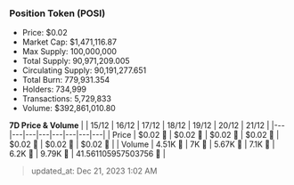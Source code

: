 
  ### Position Token (POSI)
  - Price: $0.02
  - Market Cap: $1,471,116.87
  - Max Supply: 100,000,000
  - Total Supply: 90,971,209.005
  - Circulating Supply: 90,191,277.651
  - Total Burn: 779,931.354
  - Holders: 734,999
  - Transactions: 5,729,833
  - Volume: $392,861,010.80

  **7D Price & Volume**
  | | 15&#x2F;12 | 16&#x2F;12 | 17&#x2F;12 | 18&#x2F;12 | 19&#x2F;12 | 20&#x2F;12 | 21&#x2F;12 |
  |---|---|---|---|---|---|---|---|
  | Price | $0.02 🔻 | $0.02 🚀 | $0.02 🔻 | $0.02 🔻 | $0.02 🚀 | $0.02 🔻 | $0.02 🚀 |
  | Volume | 4.51K 🚀 | 7K 🚀 | 5.67K 🔻 | 7.1K 🚀 | 6.2K 🔻 | 9.79K 🚀 | 41.561105957503756 🔻 |

  > updated_at: Dec 21, 2023 1:02 AM
